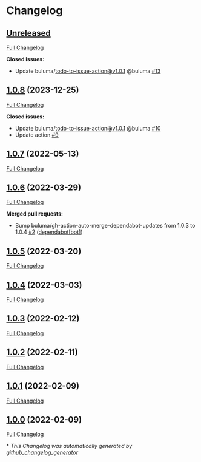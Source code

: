 # Changelog

## [Unreleased](https://github.com/buluma/ansible-role-update_package_cache/tree/HEAD)

[Full Changelog](https://github.com/buluma/ansible-role-update_package_cache/compare/1.0.8...HEAD)

**Closed issues:**

- Update buluma/todo-to-issue-action@v1.0.1 @buluma [\#13](https://github.com/buluma/ansible-role-update_package_cache/issues/13)

## [1.0.8](https://github.com/buluma/ansible-role-update_package_cache/tree/1.0.8) (2023-12-25)

[Full Changelog](https://github.com/buluma/ansible-role-update_package_cache/compare/1.0.7...1.0.8)

**Closed issues:**

- Update buluma/todo-to-issue-action@v1.0.1 @buluma [\#10](https://github.com/buluma/ansible-role-update_package_cache/issues/10)
- Update action [\#9](https://github.com/buluma/ansible-role-update_package_cache/issues/9)

## [1.0.7](https://github.com/buluma/ansible-role-update_package_cache/tree/1.0.7) (2022-05-13)

[Full Changelog](https://github.com/buluma/ansible-role-update_package_cache/compare/1.0.6...1.0.7)

## [1.0.6](https://github.com/buluma/ansible-role-update_package_cache/tree/1.0.6) (2022-03-29)

[Full Changelog](https://github.com/buluma/ansible-role-update_package_cache/compare/1.0.5...1.0.6)

**Merged pull requests:**

- Bump buluma/gh-action-auto-merge-dependabot-updates from 1.0.3 to 1.0.4 [\#2](https://github.com/buluma/ansible-role-update_package_cache/pull/2) ([dependabot[bot]](https://github.com/apps/dependabot))

## [1.0.5](https://github.com/buluma/ansible-role-update_package_cache/tree/1.0.5) (2022-03-20)

[Full Changelog](https://github.com/buluma/ansible-role-update_package_cache/compare/1.0.4...1.0.5)

## [1.0.4](https://github.com/buluma/ansible-role-update_package_cache/tree/1.0.4) (2022-03-03)

[Full Changelog](https://github.com/buluma/ansible-role-update_package_cache/compare/1.0.3...1.0.4)

## [1.0.3](https://github.com/buluma/ansible-role-update_package_cache/tree/1.0.3) (2022-02-12)

[Full Changelog](https://github.com/buluma/ansible-role-update_package_cache/compare/1.0.2...1.0.3)

## [1.0.2](https://github.com/buluma/ansible-role-update_package_cache/tree/1.0.2) (2022-02-11)

[Full Changelog](https://github.com/buluma/ansible-role-update_package_cache/compare/1.0.1...1.0.2)

## [1.0.1](https://github.com/buluma/ansible-role-update_package_cache/tree/1.0.1) (2022-02-09)

[Full Changelog](https://github.com/buluma/ansible-role-update_package_cache/compare/1.0.0...1.0.1)

## [1.0.0](https://github.com/buluma/ansible-role-update_package_cache/tree/1.0.0) (2022-02-09)

[Full Changelog](https://github.com/buluma/ansible-role-update_package_cache/compare/91953f42bce47fabce479295a54245c07b7bcc8e...1.0.0)



\* *This Changelog was automatically generated by [github_changelog_generator](https://github.com/github-changelog-generator/github-changelog-generator)*
